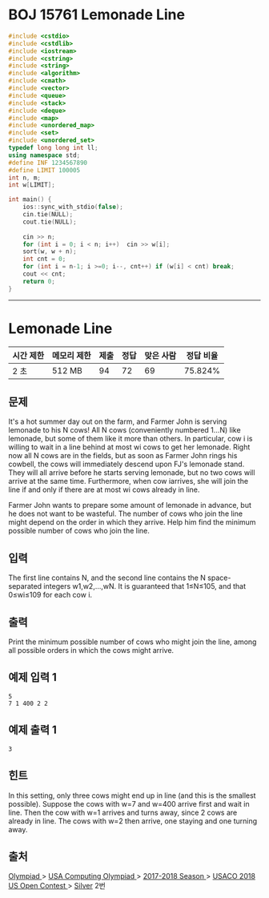 # BOJ 15761 Lemonade Line



```c++
#include <cstdio>
#include <cstdlib>
#include <iostream>
#include <cstring>
#include <string>
#include <algorithm>
#include <cmath>
#include <vector>
#include <queue>
#include <stack>
#include <deque>
#include <map>
#include <unordered_map>
#include <set>
#include <unordered_set>
typedef long long int ll;
using namespace std;
#define INF 1234567890
#define LIMIT 100005
int n, m;
int w[LIMIT];

int main() {
	ios::sync_with_stdio(false);
	cin.tie(NULL);
	cout.tie(NULL);
	
	cin >> n;
	for (int i = 0; i < n; i++)  cin >> w[i];
	sort(w, w + n);
	int cnt = 0;
	for (int i = n-1; i >=0; i--, cnt++) if (w[i] < cnt) break;
	cout << cnt;
	return 0;
}


```



---

# Lemonade Line

| 시간 제한 | 메모리 제한 | 제출 | 정답 | 맞은 사람 | 정답 비율 |
| --------- | ----------- | ---- | ---- | --------- | --------- |
| 2 초      | 512 MB      | 94   | 72   | 69        | 75.824%   |

## 문제

It's a hot summer day out on the farm, and Farmer John is serving lemonade to his N cows! All N cows (conveniently numbered 1…N) like lemonade, but some of them like it more than others. In particular, cow i is willing to wait in a line behind at most wi cows to get her lemonade. Right now all N cows are in the fields, but as soon as Farmer John rings his cowbell, the cows will immediately descend upon FJ's lemonade stand. They will all arrive before he starts serving lemonade, but no two cows will arrive at the same time. Furthermore, when cow iarrives, she will join the line if and only if there are at most wi cows already in line.

Farmer John wants to prepare some amount of lemonade in advance, but he does not want to be wasteful. The number of cows who join the line might depend on the order in which they arrive. Help him find the minimum possible number of cows who join the line.

## 입력

The first line contains N, and the second line contains the N space-separated integers w1,w2,…,wN. It is guaranteed that 1≤N≤105, and that 0≤wi≤109 for each cow i.

## 출력

Print the minimum possible number of cows who might join the line, among all possible orders in which the cows might arrive.



## 예제 입력 1

```
5
7 1 400 2 2
```

## 예제 출력 1

```
3
```

## 힌트

In this setting, only three cows might end up in line (and this is the smallest possible). Suppose the cows with w=7 and w=400 arrive first and wait in line. Then the cow with w=1 arrives and turns away, since 2 cows are already in line. The cows with w=2 then arrive, one staying and one turning away.

## 출처

[Olympiad ](https://www.acmicpc.net/category/2)> [USA Computing Olympiad ](https://www.acmicpc.net/category/106)> [2017-2018 Season ](https://www.acmicpc.net/category/410)> [USACO 2018 US Open Contest ](https://www.acmicpc.net/category/423)> [Silver](https://www.acmicpc.net/category/detail/1868) 2번